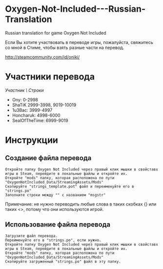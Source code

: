 # Oxygen-Not-Included---Russian-Translation
Russian translation for game Oxygen Not Included

Если Вы хотите участвовать в переводе игры, пожалуйста, свяжитесь со мной в Стиме, чтобы взять разные части на перевод.

http://steamcommunity.com/id/oniki/

# Участники перевода
*Участник \ Строки*
* Ony:			0-2998
* ShaTiK		2999-3998, 9019-10019
* 1u3Bac:		3999-4997
* Honcharuk:		4998-6000
* SealOfTheTime:	6999-9019



# Инструкции

## Создание файла перевода

    Откройте папку Oxygen Not Included через правый клик мышки в свойставх игры в Steam, перейдите в локальные файлы и откройте их.
    Откройте "mods" папку, которая расположена по пути "OxygenNotIncluded_Data/StreamingAssets/Mods"
    Скопируйте "strings_template.pot" файл и переименуйте его в "strings.po"
    Заполните строки между "" с названием "msgstr"

Примечание: не нужно переводить любые слова в таких скобках {} или таких <>, потому что они используются игрой.


## Использование файла перевода

    Загрузите файл перевода.
    Переименуйте его в "strings.po", если нужно.
    Откройте папку Oxygen Not Included через правый клик мышки в свойставх игры в Steam, перейдите в локальные файлы и откройте их.
    Откройте "mods" папку, которая расположена по пути "OxygenNotIncluded_Data/StreamingAssets/Mods"
    Скопируйте загруженный "strings.po" файл в эту папку.
